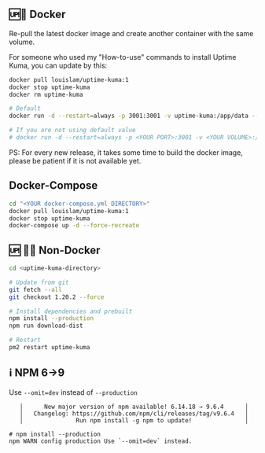 ## 🆙🐳 Docker

Re-pull the latest docker image and create another container with the same volume.

For someone who used my "How-to-use" commands to install Uptime Kuma, you can update by this:

```bash
docker pull louislam/uptime-kuma:1
docker stop uptime-kuma
docker rm uptime-kuma

# Default
docker run -d --restart=always -p 3001:3001 -v uptime-kuma:/app/data --name uptime-kuma louislam/uptime-kuma:1

# If you are not using default value
# docker run -d --restart=always -p <YOUR PORT>:3001 -v <YOUR VOLUME>:/app/data --name uptime-kuma louislam/uptime-kuma:1
```

PS: For every new release, it takes some time to build the docker image, please be patient if it is not available yet.

## Docker-Compose

```bash
cd "<YOUR docker-compose.yml DIRECTORY>"
docker pull louislam/uptime-kuma:1
docker stop uptime-kuma
docker-compose up -d --force-recreate
```

## 🆙 💪🏻 Non-Docker

```bash
cd <uptime-kuma-directory>

# Update from git
git fetch --all
git checkout 1.20.2 --force

# Install dependencies and prebuilt
npm install --production
npm run download-dist

# Restart
pm2 restart uptime-kuma
```

## ℹ️ NPM 6->9

Use `--omit=dev` instead of `--production`

```
   │      New major version of npm available! 6.14.18 → 9.6.4      │
   │   Changelog: https://github.com/npm/cli/releases/tag/v9.6.4   │
   │               Run npm install -g npm to update!               │

# npm install --production
npm WARN config production Use `--omit=dev` instead.
```

